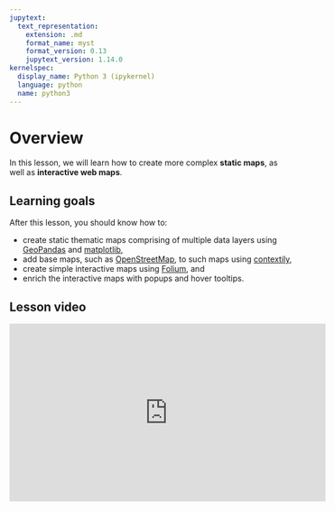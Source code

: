 ```yaml
---
jupytext:
  text_representation:
    extension: .md
    format_name: myst
    format_version: 0.13
    jupytext_version: 1.14.0
kernelspec:
  display_name: Python 3 (ipykernel)
  language: python
  name: python3
---
```


# Overview

In this lesson, we will learn how to create more complex **static maps**, as well as
**interactive web maps**. 


## Learning goals

After this lesson, you should know how to:

- create static thematic maps comprising of multiple data layers using
  [GeoPandas](https://geopandas.org) and [matplotlib](https://matplotlib.org),
- add base maps, such as [OpenStreetMap](https://osm.org), to such maps using
  [contextily](https://contextily.readthedocs.io),
- create simple interactive maps using
  [Folium](https://python-visualization.github.io/folium/), and
- enrich the interactive maps with popups and hover tooltips.


## Lesson video

<iframe width="560" height="315" src="https://www.youtube.com/embed/WK4FVQxGDOk?si=O5_XVyR-IbhyyqVc" title="YouTube video player" frameborder="0" allow="accelerometer; autoplay; clipboard-write; encrypted-media; gyroscope; picture-in-picture; web-share" allowfullscreen></iframe>

